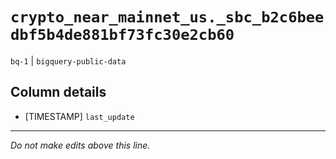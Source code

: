 # `crypto_near_mainnet_us._sbc_b2c6beedbf5b4de881bf73fc30e2cb60`
`bq-1` | `bigquery-public-data`

## Column details
* [TIMESTAMP] `last_update`

-------------------------------------------------------------------------------
*Do not make edits above this line.*

